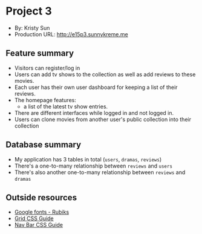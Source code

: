 # Project 3

-   By: Kristy Sun
-   Production URL: <http://e15p3.sunnykreme.me>

## Feature summary

-   Visitors can register/log in
-   Users can add tv shows to the collection as well as add reviews to these movies.
-   Each user has their own user dashboard for keeping a list of their reviews.
-   The homepage features:
    -   a list of the latest tv show entries.
-   There are different interfaces while logged in and not logged in.
-   Users can clone movies from another user's public collection into their collection

## Database summary

-   My application has 3 tables in total (`users`, `dramas`, `reviews`)
-   There's a one-to-many relationship between `reviews` and `users`
-   There's also another one-to-many relationship between `reviews` and `dramas`

## Outside resources

-   [Google fonts - Rubiks](https://fonts.google.com/specimen/Rubik?category=Sans+Serif,Display)
-   [Grid CSS Guide](https://www.w3schools.com/css/css_grid.asp)
-   [Nav Bar CSS Guide](https://www.w3schools.com/css/css_navbar.asp)
